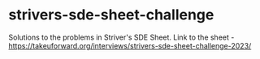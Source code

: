 # strivers-sde-sheet-challenge
Solutions to the problems in Striver's SDE Sheet. Link to the sheet - https://takeuforward.org/interviews/strivers-sde-sheet-challenge-2023/
